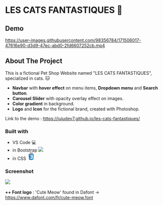 # LES CATS FANTASTIQUES 🐾

## Demo

https://user-images.githubusercontent.com/98356784/171506017-47616e90-d3d9-47ec-abd0-2fd6607252cb.mp4

## About The Project


This is a fictional Pet Shop Website named "LES CATS FANTASTIQUES", specialized in cats. 🐱

- **Navbar** with **hover effect** on menu items, **Dropdown menu** and **Search button**.
- **Carousel Slider** with opacity overlay effect on images.
- **Color gradient** in background.
- **Logo** and **Icon** for the fictional brand, created with Photoshop. 

Link to the demo : https://jujudev7.github.io/les-cats-fantastiques/

### Built with

* VS Code 💻
* in Bootstrap <img src="https://user-images.githubusercontent.com/98356784/171507122-5097a431-a752-4485-9f62-58469e57748d.png" width="24">
* in CSS <img src="https://raw.githubusercontent.com/github/explore/6c6508f34230f0ac0d49e847a326429eefbfc030/topics/css/css.png" width="24">


### Screenshot
<img src="https://user-images.githubusercontent.com/98356784/171395562-d44bf8ce-7aac-4b77-be1c-508f8df295de.png" width="600">

**++ Font logo** : 'Cute Meow' found in Dafont -> https://www.dafont.com/fr/cute-meow.font
